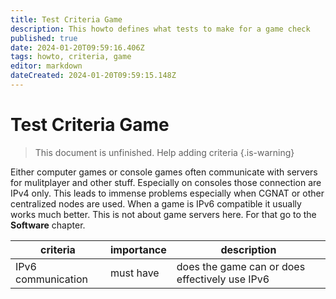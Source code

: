 ```yaml
---
title: Test Criteria Game
description: This howto defines what tests to make for a game check
published: true
date: 2024-01-20T09:59:16.406Z
tags: howto, criteria, game
editor: markdown
dateCreated: 2024-01-20T09:59:15.148Z
---
```


# Test Criteria Game

> This document is unfinished. Help adding criteria
{.is-warning}

Either computer games or console games often communicate with servers for mulitplayer and other stuff. Especially on consoles those connection are IPv4 only. This leads to immense problems especially when CGNAT or other centralized nodes are used. When a game is IPv6 compatible it usually works much better.
This is not about game servers here. For that go to the **Software** chapter.


| criteria | importance | description |
| - | - | - |
| IPv6 communication | must have | does the game can or does effectively use IPv6 |


